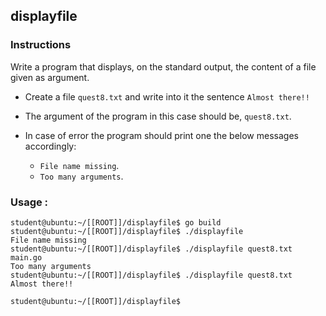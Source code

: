 ## displayfile

### Instructions

Write a program that displays, on the standard output, the content of a file given as argument.

- Create a file `quest8.txt` and write into it the sentence `Almost there!!`

- The argument of the program in this case should be, `quest8.txt`.

- In case of error the program should print one the below messages accordingly:
  - `File name missing`.
  - `Too many arguments`.

### Usage :

```console
student@ubuntu:~/[[ROOT]]/displayfile$ go build
student@ubuntu:~/[[ROOT]]/displayfile$ ./displayfile
File name missing
student@ubuntu:~/[[ROOT]]/displayfile$ ./displayfile quest8.txt main.go
Too many arguments
student@ubuntu:~/[[ROOT]]/displayfile$ ./displayfile quest8.txt
Almost there!!

student@ubuntu:~/[[ROOT]]/displayfile$
```
